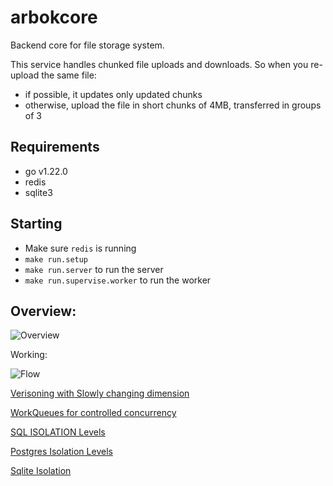 # arbokcore

Backend core for file storage system.


This service handles chunked file uploads and downloads. So when you re-upload the same file:

- if possible, it updates only updated chunks
- otherwise, upload the file in short chunks of 4MB, transferred in groups of 3


## Requirements

- go v1.22.0
- redis
- sqlite3


## Starting

- Make sure `redis` is running
- `make run.setup`
- `make run.server` to run the server
- `make run.supervise.worker` to run the worker



## Overview:

![Overview](./FileManagementSystems.svg)

Working:

![Flow](./FileManagementCore.svg)



[Verisoning with Slowly changing dimension](https://en.wikipedia.org/wiki/Slowly_changing_dimension)

[WorkQueues for controlled concurrency](https://nesv.github.io/golang/2014/02/25/worker-queues-in-go.html)

[SQL ISOLATION Levels](https://learn.microsoft.com/en-us/sql/t-sql/statements/set-transaction-isolation-level-transact-sql?view=sql-server-ver16&redirectedfrom=MSDN)

[Postgres Isolation Levels](https://www.postgresql.org/docs/current/transaction-iso.html)

[Sqlite Isolation](https://www.sqlite.org/isolation.html)
